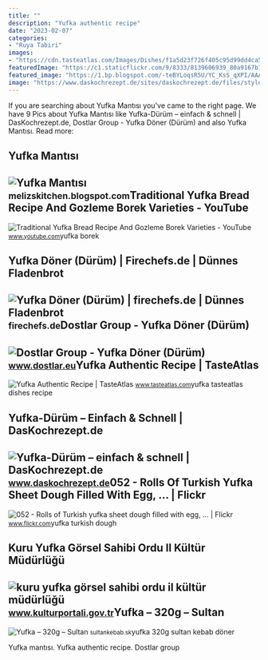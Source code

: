 ```yaml
---
title: ""
description: "Yufka authentic recipe"
date: "2023-02-07"
categories:
- "Ruya Tabiri"
images:
- "https://cdn.tasteatlas.com/Images/Dishes/f1a5d23f726f405c95d99dd4ca5350b9.jpg?mw=1300"
featuredImage: "https://c1.staticflickr.com/9/8333/8139606939_80a9167b7f_z.jpg"
featured_image: "https://1.bp.blogspot.com/-teBYLoqsR5U/YC_KsS_qXPI/AAAAAAAAIA4/TW7opkkzWN4oRd3E6Dyx4FIkYs6UowQAACLcBGAsYHQ/s1983/BEFD8320-3BFC-48DD-B78B-4A7348B293C0.jpeg"
image: "https://www.daskochrezept.de/sites/daskochrezept.de/files/styles/full_width_tablet_4_3/public/stockfood/stockfood-00696710.jpg?h=56ef42fc&amp;itok=X3NMXBxd"
---
```


If you are searching about Yufka Mantısı you've came to the right page. We have 9 Pics about Yufka Mantısı like Yufka-Dürüm – einfach &amp; schnell | DasKochrezept.de, Dostlar Group - Yufka Döner (Dürüm) and also Yufka Mantısı. Read more:

Yufka Mantısı
-------------

 ![Yufka Mantısı](https://1.bp.blogspot.com/-teBYLoqsR5U/YC_KsS_qXPI/AAAAAAAAIA4/TW7opkkzWN4oRd3E6Dyx4FIkYs6UowQAACLcBGAsYHQ/s1983/BEFD8320-3BFC-48DD-B78B-4A7348B293C0.jpeg) <small>melizskitchen.blogspot.com</small>Traditional Yufka Bread Recipe And Gozleme Borek Varieties - YouTube
--------------------------------------------------------------------

 ![Traditional Yufka Bread Recipe And Gozleme Borek Varieties - YouTube](https://i.ytimg.com/vi/ykn7TZN-YOc/maxresdefault.jpg) <small>www.youtube.com</small>yufka borek

Yufka Döner (Dürüm) | Firechefs.de | Dünnes Fladenbrot
------------------------------------------------------

 ![Yufka Döner (Dürüm) | firechefs.de | Dünnes Fladenbrot](https://firechefs.de/wp-content/uploads/2020/06/IMG_5186-scaled.jpg) <small>firechefs.de</small>Dostlar Group - Yufka Döner (Dürüm)
-----------------------------------

 ![Dostlar Group - Yufka Döner (Dürüm)](http://www.dostlar.eu/images/pratik-tarifler/Yufka-Dner-Rezept.png) <small>www.dostlar.eu</small>Yufka Authentic Recipe | TasteAtlas
-----------------------------------

 ![Yufka Authentic Recipe | TasteAtlas](https://cdn.tasteatlas.com/Images/Dishes/f1a5d23f726f405c95d99dd4ca5350b9.jpg?mw=1300) <small>www.tasteatlas.com</small>yufka tasteatlas dishes recipe

Yufka-Dürüm – Einfach &amp; Schnell | DasKochrezept.de
------------------------------------------------------

 ![Yufka-Dürüm – einfach & schnell | DasKochrezept.de](https://www.daskochrezept.de/sites/daskochrezept.de/files/styles/full_width_tablet_4_3/public/stockfood/stockfood-00696710.jpg?h=56ef42fc&itok=X3NMXBxd) <small>www.daskochrezept.de</small>052 - Rolls Of Turkish Yufka Sheet Dough Filled With Egg, … | Flickr
--------------------------------------------------------------------

 ![052 - Rolls of Turkish yufka sheet dough filled with egg, … | Flickr](https://c1.staticflickr.com/9/8333/8139606939_80a9167b7f_z.jpg) <small>www.flickr.com</small>yufka turkish dough

Kuru Yufka Görsel Sahibi Ordu Il Kültür Müdürlüğü
-------------------------------------------------

 ![kuru yufka görsel sahibi ordu il kültür müdürlüğü](https://www.kulturportali.gov.tr/repoKulturPortali/large/26082013/32e93ff2-8da0-4dbd-a971-26199f0e8277.jpg?format=jpg&quality=50) <small>www.kulturportali.gov.tr</small>Yufka – 320g – Sultan
---------------------

 ![Yufka – 320g – Sultan](https://sultankebab.sk/wp-content/uploads/2016/10/produkt5-yufka.png) <small>sultankebab.sk</small>yufka 320g sultan kebab döner

Yufka mantısı. Yufka authentic recipe. Dostlar group
